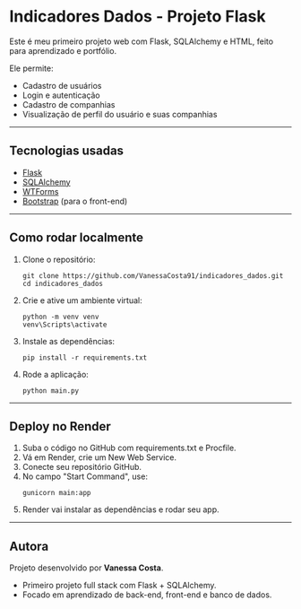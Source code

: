 # Indicadores Dados - Projeto Flask

Este é meu primeiro projeto web com Flask, SQLAlchemy e HTML, feito para aprendizado e portfólio.

Ele permite:
- Cadastro de usuários
- Login e autenticação
- Cadastro de companhias
- Visualização de perfil do usuário e suas companhias

---

## Tecnologias usadas
- [Flask](https://flask.palletsprojects.com/)
- [SQLAlchemy](https://www.sqlalchemy.org/)
- [WTForms](https://wtforms.readthedocs.io/)
- [Bootstrap](https://getbootstrap.com/) (para o front-end)

---

## Como rodar localmente

1. Clone o repositório:
   ```
   git clone https://github.com/VanessaCosta91/indicadores_dados.git
   cd indicadores_dados
    ```
   
2. Crie e ative um ambiente virtual:
    ```
    python -m venv venv
    venv\Scripts\activate
    ```

3. Instale as dependências:
    ```
    pip install -r requirements.txt 
    ```

4. Rode a aplicação:
    ```
    python main.py
    ```

---

## Deploy no Render

1. Suba o código no GitHub com requirements.txt e Procfile.
2. Vá em Render, crie um New Web Service.
3. Conecte seu repositório GitHub.
4. No campo "Start Command", use:
     ```
    gunicorn main:app
     ```
5. Render vai instalar as dependências e rodar seu app.

---

## Autora
Projeto desenvolvido por **Vanessa Costa**.
- Primeiro projeto full stack com Flask + SQLAlchemy.
- Focado em aprendizado de back-end, front-end e banco de dados.

